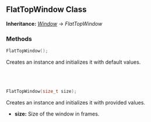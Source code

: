 ## FlatTopWindow Class
**Inheritance:** *[Window](/docs/HephAudio/Windows/Window.md)* -> *FlatTopWindow*

### Methods
```c++
FlatTopWindow();
```
Creates an instance and initializes it with default values.
<br><br><br><br>
```c++
FlatTopWindow(size_t size);
```
Creates an instance and initializes it with provided values.
- **size:** Size of the window in frames.
